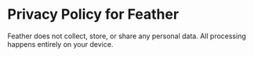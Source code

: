 # Privacy Policy for Feather
Feather does not collect, store, or share any personal data. All processing happens entirely on your device.
